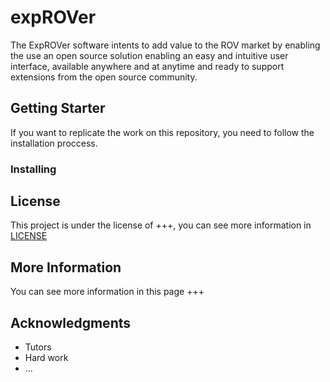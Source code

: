 # expROVer
The ExpROVer software intents to add value to the ROV market by enabling the use an open source solution enabling an easy and intuitive user interface, available anywhere and at anytime and ready to support extensions from the open source community.

## Getting Starter
If you want to replicate the work on this repository, you need to follow the installation proccess.

### Installing

## License
This project is under the license of +++, you can see more information in [LICENSE](LICENSE)

## More Information
You can see more information in this page +++

## Acknowledgments
* Tutors
* Hard work
* ...

